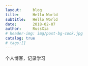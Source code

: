 ```yaml
---
layout:     blog
title:      Hello World
subtitle:   Hello World
date:       2018-02-07
author:     RussXia
# header-img: img/post-bg-cook.jpg
catalog: true
# tags:[]
---
```

个人博客，记录学习